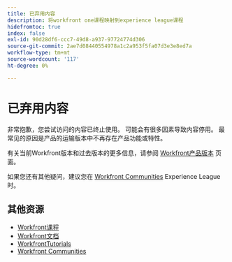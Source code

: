 ```yaml
---
title: 已弃用内容
description: 将workfront one课程映射到experience league课程
hidefromtoc: true
index: false
exl-id: 90d28df6-ccc7-49d8-a937-97724774d306
source-git-commit: 2ae7d08440554978a1c2a953f5fa07d3e3e8ed7a
workflow-type: tm+mt
source-wordcount: '117'
ht-degree: 0%

---
```


# 已弃用内容

非常抱歉，您尝试访问的内容已终止使用。  可能会有很多因素导致内容停用。 最常见的原因是产品的运输版本中不再存在产品功能或特性。

有关当前Workfront版本和过去版本的更多信息，请参阅 [Workfront产品版本](https://experienceleague.adobe.com/docs/workfront/using/product-announcements/product-releases/product-releases.html) 页面。

如果您还有其他疑问，建议您在 [Workfront Communities](https://experienceleaguecommunities.adobe.com/t5/workfront/ct-p/workfront) Experience League时。

## 其他资源

* [Workfront课程](https://experienceleague.adobe.com/?lang=en&amp;Solution=Workfront#courses)
* [Workfront文档](https://experienceleague.adobe.com/docs/workfront.html)
* [WorkfrontTutorials](https://experienceleague.adobe.com/docs/workfront-learn/tutorials-workfront/home.html)
* [Workfront Communities](https://experienceleaguecommunities.adobe.com/t5/workfront/ct-p/workfront)
